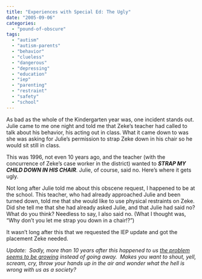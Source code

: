```yaml
---
title: "Experiences with Special Ed: The Ugly"
date: "2005-09-06"
categories: 
  - "pound-of-obscure"
tags: 
  - "autism"
  - "autism-parents"
  - "behavior"
  - "clueless"
  - "dangerous"
  - "depressing"
  - "education"
  - "iep"
  - "parenting"
  - "restraint"
  - "safety"
  - "school"
---
```


As bad as the whole of the Kindergarten year was, one incident stands out. Julie came to me one night and told me that Zeke’s teacher had called to talk about his behavior, his acting out in class. What it came down to was she was asking for Julie’s permission to strap Zeke down in his chair so he would sit still in class.

This was 1996, not even 10 years ago, and the teacher (with the concurrence of Zeke’s case worker in the district) wanted to **_STRAP MY CHILD DOWN IN HIS CHAIR_**. Julie, of course, said no. Here’s where it gets ugly.

Not long after Julie told me about this obscene request, I happened to be at the school. This teacher, who had already approached Julie and been turned down, told me that she would like to use physical restraints on Zeke. Did she tell me that she had already asked Julie, and that Julie had said no? What do you think? Needless to say, I also said no. (What I thought was, “Why don’t you let me strap you down in a chair!?”)

It wasn’t long after this that we requested the IEP update and got the placement Zeke needed.

_Update:  Sadly, more than 10 years after this happened to us [the problem seems to be growing](http://www.autismvox.com/use-of-restraints-increasing-in-public-schools/) instead of going away.  Makes you want to shout, yell, scream, cry, throw your hands up in the air and wonder what the hell is wrong with us as a society?_
